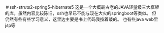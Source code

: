 ＃ssh-struts2-spring5-hibernate5
这是一个大概最古老的JAVA轻量级三大框架的库，虽然内容比较陈旧，ssh也早已不能与现在大火的springboot等类似。
但仍然有些有些学习意义，这里边主要是书上代码我按着敲的。
也有些java web里jsp等
